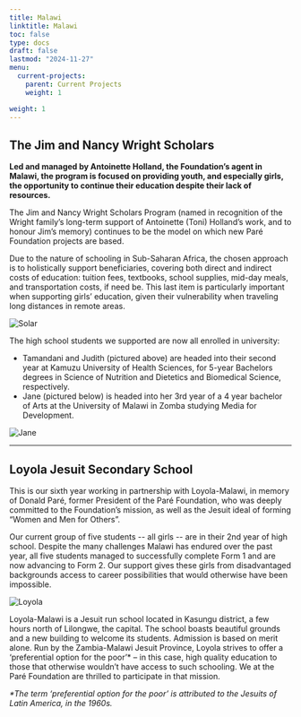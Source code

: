 ```yaml
---
title: Malawi
linktitle: Malawi
toc: false
type: docs
draft: false
lastmod: "2024-11-27"
menu:
  current-projects:
    parent: Current Projects
    weight: 1

weight: 1
---
```


## The Jim and Nancy Wright Scholars

**Led and managed by Antoinette Holland, the Foundation’s agent in Malawi, the program is focused on providing youth, and especially girls, the opportunity to continue their education despite their lack of resources.**

The Jim and Nancy Wright Scholars Program (named in recognition of the Wright family’s long-term support of Antoinette (Toni) Holland’s work, and to honour Jim’s memory) continues to be the model on which new Paré Foundation projects are based.

Due to the nature of schooling in Sub-Saharan Africa, the chosen approach is to holistically support beneficiaries, covering both direct and indirect costs of education: tuition fees, textbooks, school supplies, mid-day meals, and transportation costs, if need be. This last item is particularly important when supporting girls’ education, given their vulnerability when traveling long distances in remote areas.

![Solar](/img/Malawi/Judith.jpg)

The high school students we supported are now all enrolled in university:

* Tamandani and Judith (pictured above) are headed into their second year at Kamuzu University of Health Sciences, for 5-year Bachelors degrees in Science of Nutrition and Dietetics and Biomedical Science, respectively.
* Jane (pictured below) is headed into her 3rd year of a 4 year bachelor of Arts at the University of Malawi in Zomba studying Media for Development.

![Jane](/img/Malawi/Jane2024.jpg)


---
## Loyola Jesuit Secondary School

This is our sixth year working in partnership with Loyola-Malawi, in memory of Donald Paré, former President of the Paré Foundation, who was deeply committed to the Foundation’s mission, as well as the Jesuit ideal of forming “Women and Men for Others”. 

Our current group of five students -- all girls -- are in their 2nd year of high school. Despite the many challenges Malawi has endured over the past year, all five students managed to successfully complete Form 1 and are now advancing to Form 2. Our support gives these girls from disadvantaged backgrounds access to career possibilities that would otherwise have been impossible. 

![Loyola](/img/Malawi/loyola-Malawi.jpg)

Loyola-Malawi is a Jesuit run school located in Kasungu district, a few hours north of Lilongwe, the capital. The school boasts beautiful grounds and a new building to welcome its students. Admission is based on merit alone. Run by the Zambia-Malawi Jesuit Province, Loyola strives to offer a ‘preferential option for the poor’* – in this case, high quality education to those that otherwise wouldn’t have access to such schooling. We at the Paré Foundation are thrilled to participate in that mission.

_*The term ‘preferential option for the poor’ is attributed to the Jesuits of Latin America, in the 1960s._
